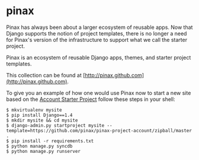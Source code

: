 # pinax

Pinax has always been about a larger ecosystem of reusable apps. Now that
Django supports the notion of project templates, there is no longer a
need for Pinax's version of the infrastructure to support what we call
the starter project.

Pinax is an ecosystem of reusable Django apps, themes, and starter project
templates.

This collection can be found at [http://pinax.github.com](http://pinax.github.com).

To give you an example of how one would use Pinax now to start a new
site based on the [Account Starter Project](https://github.com/pinax/pinax-project-account) follow these steps in your shell:

    $ mkvirtualenv mysite
    $ pip install Django==1.4
    $ mkdir mysite && cd mysite
    $ django-admin.py startproject mysite --template=https://github.com/pinax/pinax-project-account/zipball/master .
    $ pip install -r requirements.txt
    $ python manage.py syncdb
    $ python manage.py runserver
